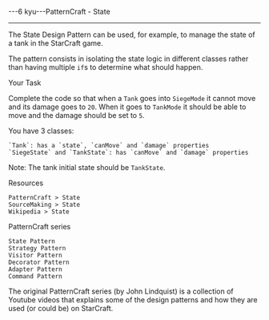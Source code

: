 ---6 kyu---PatternCraft - State

---

The State Design Pattern can be used, for example, to manage the state of a tank in the StarCraft game.

The pattern consists in isolating the state logic in different classes rather than having multiple `if`s to determine what should happen.

Your Task

Complete the code so that when a `Tank` goes into `SiegeMode` it cannot move and its damage goes to `20`. When it goes to `TankMode` it should be able to move and the damage should be set to `5`.

You have 3 classes:

    `Tank`: has a `state`, `canMove` and `damage` properties
    `SiegeState` and `TankState`: has `canMove` and `damage` properties

Note: The tank initial state should be `TankState`.

Resources

    PatternCraft > State  
    SourceMaking > State  
    Wikipedia > State  

PatternCraft series

    State Pattern  
    Strategy Pattern  
    Visitor Pattern  
    Decorator Pattern  
    Adapter Pattern  
    Command Pattern  

The original PatternCraft series (by John Lindquist) is a collection of Youtube videos that explains some of the design patterns and how they are used (or could be) on StarCraft.
